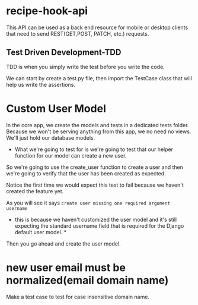 # recipe-hook-api
This API can be used as a back end resource for mobile or desktop clients that need to send REST(GET,POST, PATCH, etc.) requests.

## Test Driven Development-TDD
TDD is when you simply write the test before you write the code.

We can start by create a test.py file, then import the TestCase class that will help us write the assertions.

# Custom User Model
In the core app, we create the models and tests in a dedicated tests folder. Because we won't be serving anything from this app, we no need no views. We'll just hold our database models.

- What we're going to test for is we're going to test that our helper function for our model can create a new user.

So we're going to use the create_user function to create a user
and then we're going to verify that the user has been created as expected.

Notice the first time we would expect this test to fail because we haven't created the feature yet.

As you will see it says `create user missing one required argument username`

* this is because we haven't customized the user model and it's still expecting the standard username field that is required for the Django default user model. *

Then you go ahead and create the user model.

# new user email must be normalized(email domain name)
Make a test case to test for case insensitive domain name.

